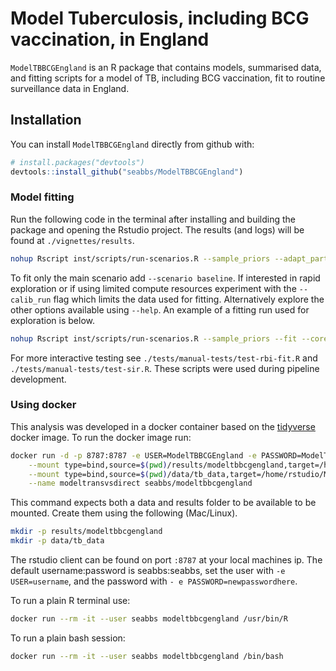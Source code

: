 
Model Tuberculosis, including BCG vaccination, in England
=========================================================

`ModelTBBCGEngland` is an R package that contains models, summarised data, and fitting scripts for a model of TB, including BCG vaccination, fit to routine surveillance data in England.

Installation
------------

You can install `ModelTBBCGEngland` directly from github with:

``` r
# install.packages("devtools")
devtools::install_github("seabbs/ModelTBBCGEngland")
```

### Model fitting

Run the following code in the terminal after installing and building the package and opening the Rstudio project. The results (and logs) will be found at `./vignettes/results`.

``` bash
nohup Rscript inst/scripts/run-scenarios.R --sample_priors --adapt_part --fit
```

To fit only the main scenario add `--scenario baseline`. If interested in rapid exploration or if using limited compute resources experiment with the `--calib_run` flag which limits the data used for fitting. Alternatively explore the other options available using `--help`. An example of a fitting run used for exploration is below.

``` bash
nohup Rscript inst/scripts/run-scenarios.R --sample_priors --fit --cores 4 --calib_run --scenario baseline
```

For more interactive testing see `./tests/manual-tests/test-rbi-fit.R` and `./tests/manual-tests/test-sir.R`. These scripts were used during pipeline development.

### Using docker

This analysis was developed in a docker container based on the [tidyverse](https://hub.docker.com/r/rocker/tidyverse/) docker image. To run the docker image run:

``` bash
docker run -d -p 8787:8787 -e USER=ModelTBBCGEngland -e PASSWORD=ModelTBBCGEngland \
    --mount type=bind,source=$(pwd)/results/modeltbbcgengland,target=/home/rstudio/ModelTBBCGEngland/vignettes/results \
    --mount type=bind,source=$(pwd)/data/tb_data,target=/home/rstudio/ModelTBBCGEngland/data-raw/tb_data \
    --name modeltransvsdirect seabbs/modeltbbcgengland
```

This command expects both a data and results folder to be available to be mounted. Create them using the following (Mac/Linux).

``` bash
mkdir -p results/modeltbbcgengland
mkdir -p data/tb_data
```

The rstudio client can be found on port `:8787` at your local machines ip. The default username:password is seabbs:seabbs, set the user with `-e USER=username`, and the password with `- e PASSWORD=newpasswordhere`.

To run a plain R terminal use:

``` bash
docker run --rm -it --user seabbs modeltbbcgengland /usr/bin/R
```

To run a plain bash session:

``` bash
docker run --rm -it --user seabbs modeltbbcgengland /bin/bash
```
